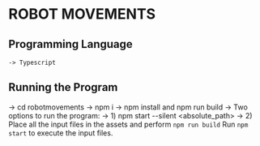 # ROBOT MOVEMENTS #

## Programming Language ##
    -> Typescript  

## Running the Program ##

-> cd robotmovements
-> npm i
-> npm install and npm run build
-> Two options to run the program:
    -> 1) npm start --silent <absolute_path>
    -> 2) Place all the input files in the assets and perform `npm run build`
          Run `npm start` to execute the input files.
        

